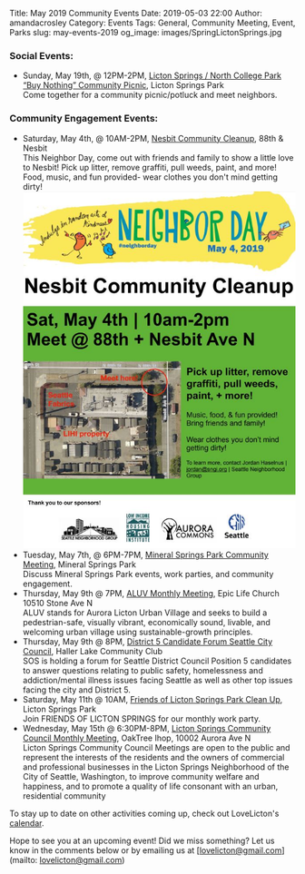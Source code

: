 Title: May 2019 Community Events
Date: 2019-05-03 22:00
Author: amandacrosley
Category: Events
Tags: General, Community Meeting, Event, Parks
slug: may-events-2019
og_image: images/SpringLictonSprings.jpg

### Social Events:

*    Sunday, May 19th, @ 12PM-2PM, [Licton Springs / North College Park “Buy Nothing” Community Picnic](https://www.facebook.com/events/1263212103839510/), Licton Springs Park <br>
Come together for a community picnic/potluck and meet neighbors. 

### Community Engagement Events:
*   Saturday, May 4th, @ 10AM-2PM, [Nesbit Community Cleanup](https://www.facebook.com/events/417106812417957/), 88th & Nesbit <br>
This Neighbor Day, come out with friends and family to show a little love to Nesbit! Pick up litter, remove graffiti, pull weeds, paint, and more! Food, music, and fun provided- wear clothes you don't mind getting dirty!
[![Nesbit Community Cleanup](/images/2019NeighborDay.JPG)](/images/2019NeighborDay.JPG)
*   Tuesday, May 7th, @ 6PM-7PM, [Mineral Springs Park Community Meeting](https://www.facebook.com/events/2487184864633354/), Mineral Springs Park <br>
Discuss Mineral Springs Park events, work parties, and community engagement.
*   Thursday, May 9th @ 7PM, [ALUV Monthly Meeting](https://www.facebook.com/events/592632211257652/), Epic Life Church 10510 Stone Ave N<br />
ALUV stands for Aurora Licton Urban Village and seeks to build a pedestrian-safe, visually vibrant, economically sound, livable, and welcoming urban village using sustainable-growth principles.
*   Thursday, May 9th @ 8PM, [District 5 Candidate Forum Seattle City Council](https://www.facebook.com/events/406568233457005/), Haller Lake Community Club <br>
SOS is holding a forum for Seattle District Council Position 5  candidates to answer questions relating to public safety, homelessness and addiction/mental illness issues facing Seattle as well as other top issues facing the city and District 5.
*   Saturday, May 11th @ 10AM, [Friends of Licton Springs Park Clean Up](https://lictonsprings.org/work_party.pdf),
Licton Springs Park <br>
Join FRIENDS OF LICTON SPRINGS for our monthly work party.
*   Wednesday, May 15th @ 6:30PM-8PM, [Licton Springs Community Council Monthly Meeting](https://lictonsprings.org/), OakTree Ihop,  10002 Aurora Ave N<br />
Licton Springs Community Council Meetings are open to the public and represent the interests of the residents and the owners of commercial and professional businesses in the Licton Springs Neighborhood of the City of Seattle, Washington, to improve community welfare and happiness, and to promote a quality of life consonant with an urban, residential community


To stay up to date on other activities coming up, check out LoveLicton's [calendar](https://lovelicton.com/pages/community-calendar.html).

Hope to see you at an upcoming event!
Did we miss something? Let us know in the comments below or by emailing us at [lovelicton@gmail.com](mailto: lovelicton@gmail.com)
